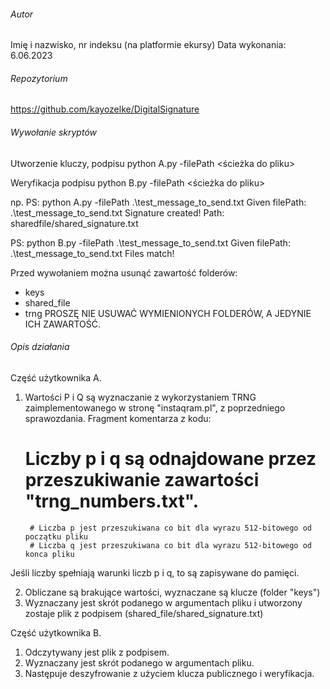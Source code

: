 ###### Autor ###################

Imię i nazwisko, nr indeksu (na platformie ekursy)
Data wykonania: 6.06.2023

###### Repozytorium ############

https://github.com/kayozelke/DigitalSignature

###### Wywołanie skryptów ######

Utworzenie kluczy, podpisu
python A.py -filePath <ścieżka do pliku>

Weryfikacja podpisu
python B.py -filePath <ścieżka do pliku>

np.
PS: python A.py -filePath .\test_message_to_send.txt
Given filePath: .\test_message_to_send.txt
Signature created! Path: sharedfile/shared_signature.txt

PS: python B.py -filePath .\test_message_to_send.txt
Given filePath: .\test_message_to_send.txt
Files match!


Przed wywołaniem można usunąć zawartość folderów:
- keys
- shared_file
- trng
PROSZĘ NIE USUWAĆ WYMIENIONYCH FOLDERÓW, A JEDYNIE ICH ZAWARTOŚĆ.


###### Opis działania ##########

Część użytkownika A.

1. Wartości P i Q są wyznaczanie z wykorzystaniem TRNG zaimplementowanego w stronę "instaqram.pl", z poprzedniego sprawozdania. Fragment komentarza z kodu:
	# Liczby p i q są odnajdowane przez przeszukiwanie zawartości "trng_numbers.txt".
        # Liczba p jest przeszukiwana co bit dla wyrazu 512-bitowego od początku pliku
        # Liczba q jest przeszukiwana co bit dla wyrazu 512-bitowego od konca pliku
Jeśli liczby spełniają warunki liczb p i q, to są zapisywane do pamięci.

2. Obliczane są brakujące wartości, wyznaczane są klucze (folder "keys")
3. Wyznaczany jest skrót podanego w argumentach pliku i utworzony zostaje plik z podpisem (shared_file/shared_signature.txt)

Część użytkownika B.

1. Odczytywany jest plik z podpisem.
2. Wyznaczany jest skrót podanego w argumentach pliku.
3. Następuje deszyfrowanie z użyciem klucza publicznego i weryfikacja.
